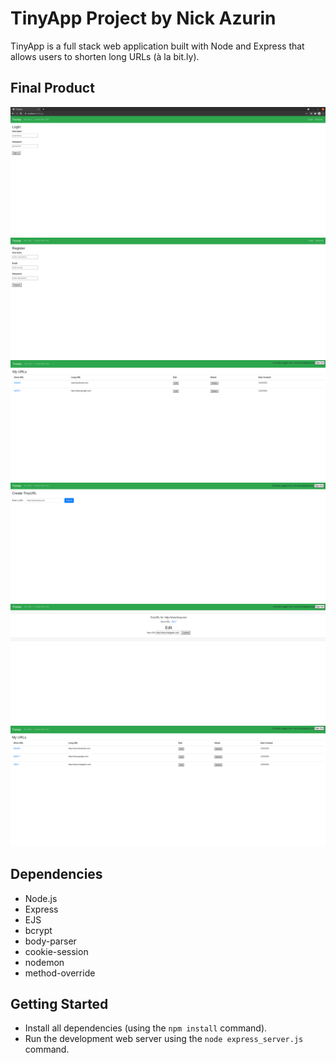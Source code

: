 # TinyApp Project by Nick Azurin 

TinyApp is a full stack web application built with Node and Express that allows users to shorten long URLs (à la bit.ly).

## Final Product

!["screenshot of login page"](https://github.com/NickAz123/tinyapp/blob/master/docs/login-page.png?raw=true)
!["screenshot of registration page"](https://github.com/NickAz123/tinyapp/blob/master/docs/registration-page.png?raw=true)
!["screenshot of urls page"](https://github.com/NickAz123/tinyapp/blob/master/docs/urls-page.png?raw=true)
!["screenshot of creating a url"](https://github.com/NickAz123/tinyapp/blob/master/docs/create-url-page.png?raw=true)
!["screenshot of editing a url"](https://github.com/NickAz123/tinyapp/blob/master/docs/editing-url-page.png?raw=true)
!["screenshot of updated urls page"](https://github.com/NickAz123/tinyapp/blob/master/docs/update-urls-page.png?raw=true)

## Dependencies

- Node.js
- Express
- EJS
- bcrypt
- body-parser
- cookie-session
- nodemon
- method-override

## Getting Started

- Install all dependencies (using the `npm install` command).
- Run the development web server using the `node express_server.js` command.